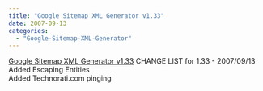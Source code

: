```yaml
---
title: "Google Sitemap XML Generator v1.33"
date: 2007-09-13
categories: 
  - "Google-Sitemap-XML-Generator"
---
```


[Google Sitemap XML Generator v1.33](http://googlesitemapxmlgenerator.riaforge.org/) CHANGE LIST for 1.33 - 2007/09/13  
Added Escaping Entities  
Added Technorati.com pinging
